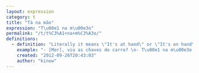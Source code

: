 ```yaml
---
layout: expression
category: t
title: "Tá na mão"
expression: "T\u00e1 na m\u00e3o"
permalink: "/t/t%C3%A1+na+m%C3%A3o/"
definitions:
  - definition: "Literally it means \"It's at hand\" or \"It's on hand\". But it is used in the same way as \"here it is\"."
    example: "- [Mor], viu as chaves do carro? \n- T\u00e1 na m\u00e3o!"
    created: "2012-09-26T20:43:03"
    author: "kinow"
---
```

